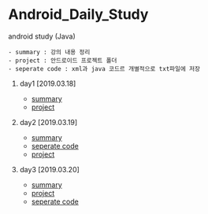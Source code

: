 # Android_Daily_Study
android study (Java)

```
- summary : 강의 내용 정리
- project : 안드로이드 프로젝트 폴더
- seperate code : xml과 java 코드르 개별적으로 txt파일에 저장
```

 1. day1 [2019.03.18]
       -  [summary](https://github.com/hyejin830/Android_Daily_Study/blob/master/Day1/Summary.md) 
       -  [project](https://github.com/hyejin830/Android_Daily_Study/tree/master/Day1/MyApplication2) 
  
 2. day2 [2019.03.19]
       -  [summary](https://github.com/hyejin830/Android_Daily_Study/blob/master/Day2/Summary.md) 
       -  [seperate code](https://github.com/hyejin830/Android_Daily_Study/tree/master/Day2/Seprate_Source_Code)
       -  [project](https://github.com/hyejin830/Android_Daily_Study/tree/master/Day2/Lesson_2_0319)
       
 3. day3 [2019.03.20]
       - [summary](https://github.com/hyejin830/Android_Daily_Study/blob/master/Day3/Summary.md) 
       - [project](https://github.com/hyejin830/Android_Daily_Study/tree/master/Day3/Lesson_3_0320)
       - [seperate code](https://github.com/hyejin830/Android_Daily_Study/tree/master/Day3/text)
